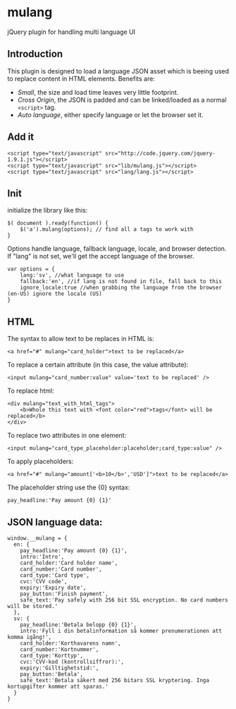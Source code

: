 # mulang
jQuery plugin for handling multi language UI

## Introduction
This plugin is designed to load a language JSON asset which is beeing used to replace content in HTML elements.
Benefits are:
- *Small*, the size and load time leaves very little footprint.   
- *Cross Origin*, the JSON is padded and can be linked/loaded as a normal `<script>` tag.   
- *Auto language*, either specify language or let the browser set it.   

## Add it
```
<script type="text/javascript" src="http://code.jquery.com/jquery-1.9.1.js"></script>
<script type="text/javascript" src="lib/mulang.js"></script>
<script type="text/javascript" src="lang/lang.js"></script>
```

## Init
initialize the library like this:
```
$( document ).ready(function() {
    $('a').mulang(options); // find all a tags to work with
}
```

Options handle language, fallback language, locale, and browser detection.
If "lang" is not set, we'll get the accept language of the browser.
```
var options = {
    lang:'sv', //what language to use
    fallback:'en', //if lang is not found in file, fall back to this
    ignore_locale:true //when grabbing the language from the browser (en-US) ignore the locale (US) 
}
```

## HTML
The syntax to allow text to be replaces in HTML is:
```
<a href="#" mulang="card_holder">text to be replaced</a>
```
To replace a certain attribute (in this case, the value attribute):
```
<input mulang="card_number:value" value='text to be replaced' />
```
To replace html:
```
<div mulang="text_with_html_tags">
    <b>Whole this text with <font color="red">tags</font> will be replaced</b>
</div>
```
To replace two attributes in one element:
```
<input mulang="card_type_placeholder:placeholder;card_type:value" />
```
To apply placeholders:
```
<a href="#" mulang="amount['<b>10</b>','USD']">text to be replaced</a>
```
The placeholder string use the {0} syntax:
```
pay_headline:'Pay amount {0} {1}'
```

## JSON language data:
```
window.__mulang = {
  en: {
    pay_headline:'Pay amount {0} {1}',
    intro:'Intro',
    card_holder:'Card holder name',
    card_number:'Card number',
    card_type:'Card type',
    cvc:'CVV code',
    expiry:'Expiry date',
    pay_button:'Finish payment',
    safe_text:'Pay safely with 256 bit SSL encryption. No card numbers will be stored.'
  },
  sv: {
    pay_headline:'Betala belopp {0} {1}',
    intro:'Fyll i din betalinformation så kommer prenumerationen att komma igång!',
    card_holder:'Korthavarens namn',
    card_number:'Kortnummer',
    card_type:'Korttyp',
    cvc:'CVV-kod (kontrollsiffror):',
    expiry:'Gilltighetstid:',
    pay_button:'Betala',
    safe_text:'Betala säkert med 256 bitars SSL kryptering. Inga kortupgifter kommer att sparas.'
  }
}
```
